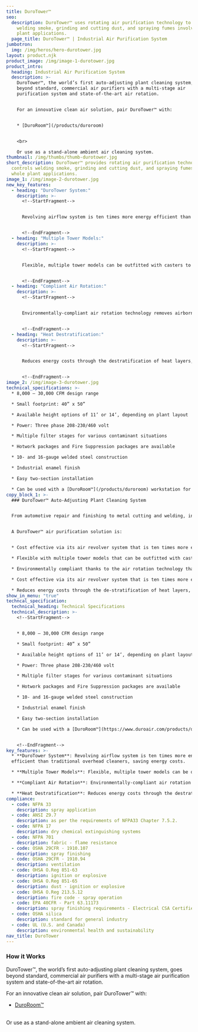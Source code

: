 ```yaml
---
title: DuroTower™
seo:
  description: DuroTower™ uses rotating air purification technology to control
    welding smoke, grinding and cutting dust, and spraying fumes involving whole
    plant applications.
  page_title: DuroTower™ | Industrial Air Purification System
jumbotron:
  img: /img/heros/hero-durotower.jpg
layout: product.njk
product_image: /img/image-1-durotower.jpg
product_intro:
  heading: Industrial Air Purification System
  description: >-
    DuroTower™, the world’s first auto-adjusting plant cleaning system, goes
    beyond standard, commercial air purifiers with a multi-stage air
    purification system and state-of-the-art air rotation.


    For an innovative clean air solution, pair DuroTower™ with:


    * [DuroRoom™](/products/duroroom)


    <br>

    Or use as a stand-alone ambient air cleaning system.
thumbnail: /img/thumbs/thumb-durotower.jpg
short_description: DuroTower™ provides rotating air purification technology that
  controls welding smoke, grinding and cutting dust, and spraying fumes for
  whole plant applications.
image_1: /img/image-2-durotower.jpg
new_key_features:
  - heading: "DuroTower System:"
    description: >-
      <!--StartFragment-->


      Revolving airflow system is ten times more energy efficient than traditional overhead cleaners, saving energy costs.


      <!--EndFragment-->
  - heading: "Multiple Tower Models:"
    description: >-
      <!--StartFragment-->


      Flexible, multiple tower models can be outfitted with casters to function as portable fume extractors.


      <!--EndFragment-->
  - heading: "Compliant Air Rotation:"
    description: >-
      <!--StartFragment-->


      Environmentally-compliant air rotation technology removes airborne particulates to 1 micron for removing industrial-level contaminants for an entire shop floor.


      <!--EndFragment-->
  - heading: "Heat Destratification:"
    description: >-
      <!--StartFragment-->


      Reduces energy costs through the destratification of heat layers, homogenizing the air from floor to ceiling to within 5 degrees.


      <!--EndFragment-->
image_2: /img/image-3-durotower.jpg
technical_specifications: >-
  * 8,000 – 30,000 CFM design range

  * Small footprint: 40” x 50”

  * Available height options of 11’ or 14’, depending on plant layout

  * Power: Three phase 208-230/460 volt

  * Multiple filter stages for various contaminant situations

  * Hotwork packages and Fire Suppression packages are available

  * 10- and 16-gauge welded steel construction

  * Industrial enamel finish

  * Easy two-section installation

  * Can be used with a [DuroRoom™](/products/duroroom) workstation for an effective clean room, isolation room, or dust collection applications
copy_block_1: >-
  ### DuroTower™ Auto-Adjusting Plant Cleaning System


  From automotive repair and finishing to metal cutting and welding, industrial processes produce corrosive dust and fumes that can impair employee health and bring production to a grinding halt. DuroTower™ efficiently scoops up these contaminants in an intake downdraft and then floods the entire plant with clean air from the system outlet.


  A DuroTower™ air purification solution is:


  * Cost effective via its air revolver system that is ten times more energy efficient than traditional overhead cleaners

  * Flexible with multiple tower models that can be outfitted with casters to function as portable fume extractors

  * Environmentally compliant thanks to the air rotation technology that removes airborne particulates to 1 micron.

  * Cost effective via its air revolver system that is ten times more energy efficient than traditional overhead cleaners

  * Reduces energy costs through the de-stratification of heat layers, homogenizing air from floor to ceiling to within 5 degrees
show_in_menu: "true"
techncal_specification:
  technical_heading: Technical Specifications
  technical_description: >-
    <!--StartFragment-->


    * 8,000 – 30,000 CFM design range

    * Small footprint: 40” x 50”

    * Available height options of 11’ or 14’, depending on plant layout

    * Power: Three phase 208-230/460 volt

    * Multiple filter stages for various contaminant situations

    * Hotwork packages and Fire Suppression packages are available

    * 10- and 16-gauge welded steel construction

    * Industrial enamel finish

    * Easy two-section installation

    * Can be used with a [DuroRoom™](https://www.duroair.com/products/duroroom) workstation for an effective clean room, isolation room, or dust collection applications


    <!--EndFragment-->
key_features: >-
  * **DuroTower System**: Revolving airflow system is ten times more energy
  efficient than traditional overhead cleaners, saving energy costs.

  * **Multiple Tower Models**: Flexible, multiple tower models can be outfitted with casters to function as portable fume extractors.

  * **Compliant Air Rotation**: Environmentally-compliant air rotation technology removes airborne particulates to 1 micron for removing industrial-level contaminants for an entire shop floor.

  * **Heat Destratification**: Reduces energy costs through the destratification of heat layers, homogenizing the air from floor to ceiling to within 5 degrees.
compliance:
  - code: NFPA 33
    description: spray application
  - code: ANSI Z9.7
    description: as per the requirements of NFPA33 Chapter 7.5.2.
  - code: NFPA 17
    description: dry chemical extinguishing systems
  - code: NFPA 701
    description: fabric - flame resistance
  - code: OSHA 29CFR - 1910.107
    description: spray finishing
  - code: OSHA 29CFR - 1910.94
    description: ventilation
  - code: OHSA O.Reg 851-63
    description: ignition or explosive
  - code: OHSA O.Reg 851-65
    description: dust - ignition or explosive
  - code: OHSA O.Reg 213.5.12
    description: fire code - spray operation
  - code: EPA 40CFR - Part 63.11173
    description: spray finishing requirements - Electrical CSA Certified
  - code: OSHA silica
    description: standard for general industry
  - code: UL (U.S. and Canada)
    description: environmental health and sustainability
nav_title: DuroTower
---
```

### How it Works

DuroTower™, the world’s first auto-adjusting plant cleaning system, goes beyond standard, commercial air purifiers with a multi-stage air purification system and state-of-the-art air rotation.

For an innovative clean air solution, pair DuroTower™ with:

* [DuroRoom™](/products/duroroom)

<br>
Or use as a stand-alone ambient air cleaning system.
